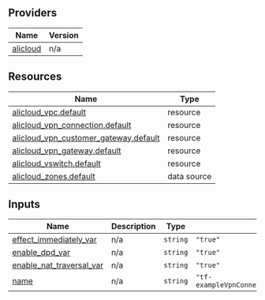 <!-- BEGIN_TF_DOCS -->
## Providers

| Name | Version |
|------|---------|
| <a name="provider_alicloud"></a> [alicloud](#provider\_alicloud) | n/a |

## Resources

| Name | Type |
|------|------|
| [alicloud_vpc.default](https://registry.terraform.io/providers/hashicorp/alicloud/latest/docs/resources/vpc) | resource |
| [alicloud_vpn_connection.default](https://registry.terraform.io/providers/hashicorp/alicloud/latest/docs/resources/vpn_connection) | resource |
| [alicloud_vpn_customer_gateway.default](https://registry.terraform.io/providers/hashicorp/alicloud/latest/docs/resources/vpn_customer_gateway) | resource |
| [alicloud_vpn_gateway.default](https://registry.terraform.io/providers/hashicorp/alicloud/latest/docs/resources/vpn_gateway) | resource |
| [alicloud_vswitch.default](https://registry.terraform.io/providers/hashicorp/alicloud/latest/docs/resources/vswitch) | resource |
| [alicloud_zones.default](https://registry.terraform.io/providers/hashicorp/alicloud/latest/docs/data-sources/zones) | data source |

## Inputs

| Name | Description | Type | Default | Required |
|------|-------------|------|---------|:--------:|
| <a name="input_effect_immediately_var"></a> [effect\_immediately\_var](#input\_effect\_immediately\_var) | n/a | `string` | `"true"` | no |
| <a name="input_enable_dpd_var"></a> [enable\_dpd\_var](#input\_enable\_dpd\_var) | n/a | `string` | `"true"` | no |
| <a name="input_enable_nat_traversal_var"></a> [enable\_nat\_traversal\_var](#input\_enable\_nat\_traversal\_var) | n/a | `string` | `"true"` | no |
| <a name="input_name"></a> [name](#input\_name) | n/a | `string` | `"tf-exampleVpnConnectionBaisc6787030727460479157"` | no |
<!-- END_TF_DOCS -->    